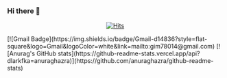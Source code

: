 ### Hi there 👋

<!--
**ImGaram/ImGaram** is a ✨ _special_ ✨ repository because its `README.md` (this file) appears on your GitHub profile.

Here are some ideas to get you started:

- 🔭 I’m currently working on ...
- 🌱 I’m currently learning ...
- 👯 I’m looking to collaborate on ...
- 🤔 I’m looking for help with ...
- 💬 Ask me about ...
- 📫 How to reach me: ...
- 😄 Pronouns: ...
- ⚡ Fun fact: ...
-->
<div align=center>
	
  [![Hits](https://hits.seeyoufarm.com/api/count/incr/badge.svg?url=https%3A%2F%2Fgithub.com%2Fzzsza)](https://hits.seeyoufarm.com) 
</div>
[![Gmail Badge](https://img.shields.io/badge/Gmail-d14836?style=flat-square&logo=Gmail&logoColor=white&link=mailto:gim78014@gmail.com) 
[![Anurag's GitHub stats](https://github-readme-stats.vercel.app/api?dlarkfka=anuraghazra)](https://github.com/anuraghazra/github-readme-stats)
